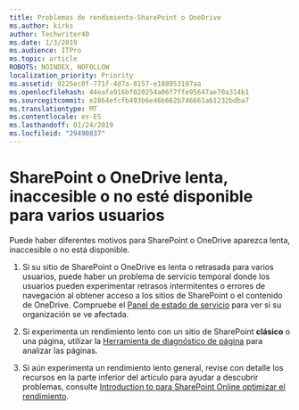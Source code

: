 ```yaml
---
title: Problemas de rendimiento-SharePoint o OneDrive
ms.author: kirks
author: Techwriter40
ms.date: 1/3/2019
ms.audience: ITPro
ms.topic: article
ROBOTS: NOINDEX, NOFOLLOW
localization_priority: Priority
ms.assetid: 9225ec0f-771f-4d7a-8157-e188953107aa
ms.openlocfilehash: 44eafa916bf020254a06f7ffe95647ae70a314b1
ms.sourcegitcommit: e2864efcfb493b6e46b662b746661a61232bdba7
ms.translationtype: MT
ms.contentlocale: es-ES
ms.lasthandoff: 01/24/2019
ms.locfileid: "29490837"
---
```

# <a name="sharepoint-or-onedrive-slow-inaccessible-or-unavailable-for-multiple-users"></a>SharePoint o OneDrive lenta, inaccesible o no esté disponible para varios usuarios

Puede haber diferentes motivos para SharePoint o OneDrive aparezca lenta, inaccesible o no está disponible. 
  
1. Si su sitio de SharePoint o OneDrive es lenta o retrasada para varios usuarios, puede haber un problema de servicio temporal donde los usuarios pueden experimentar retrasos intermitentes o errores de navegación al obtener acceso a los sitios de SharePoint o el contenido de OneDrive. Compruebe el [Panel de estado de servicio](https://admin.microsoft.com/AdminPortal/Home#/servicehealth) para ver si su organización se ve afectada. 
  
2. Si experimenta un rendimiento lento con un sitio de SharePoint **clásico** o una página, utilizar la [Herramienta de diagnóstico de página](https://aka.ms/perftool) para analizar las páginas. 
  
3. Si aún experimenta un rendimiento lento general, revise con detalle los recursos en la parte inferior del artículo para ayudar a descubrir problemas, consulte [Introduction to para SharePoint Online optimizar el rendimiento](https://go.microsoft.com/fwlink/?linkid=2024334).
  

